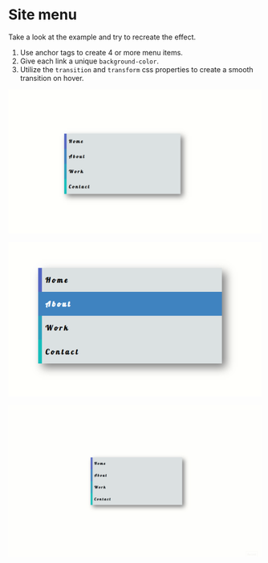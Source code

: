 # Site menu

Take a look at the example and try to recreate the effect.
1. Use anchor tags to create 4 or more menu items.
3. Give each link a unique `background-color`.
4. Utilize the `transition` and `transform` css properties to create a smooth transition on hover.

![example](mockups/site-menu-example.png)

![example hover](mockups/site-menu-hover-2-example.png)

![example](mockups/site-menu-example.gif)